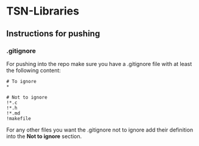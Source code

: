 # TSN-Libraries

## Instructions for pushing

### .gitignore

For pushing into the repo make sure you have a .gitignore file with at least the following content:

```
# To ignore
*

# Not to ignore
!*.c
!*.h
!*.md
!makefile
```

For any other files you want the .gitignore not to ignore add their definition into the **Not to ignore** section.
